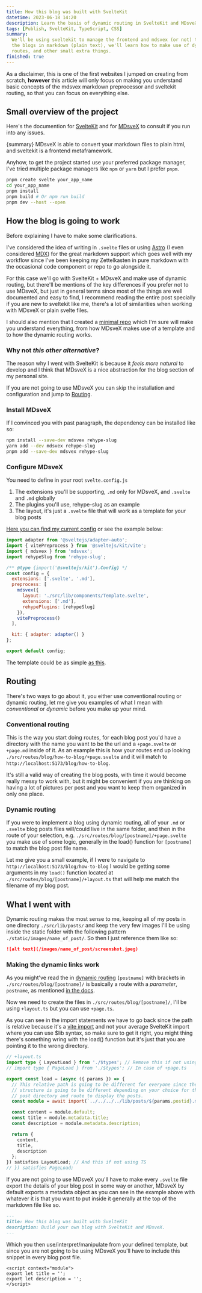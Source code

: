 ```yaml
---
title: How this blog was built with SvelteKit
datetime: 2023-06-18 14:20
description: Learn the basis of dynamic routing in SvelteKit and MDsveX.
tags: [Publish, SvelteKit, TypeScript, CSS]
summary:
  We'll be using sveltekit to manage the frontend and mdsvex (or not) to write
  the blogs in markdown (plain text), we'll learn how to make use of dynamic
  routes, and other small extra things.
finished: true
---
```


<script>
  import config from '$lib/config';
</script>

As a disclaimer, this is one of the first websites I jumped on creating from
scratch, **however** this article will only focus on making you understand
basic concepts of the mdsvex markdown preprocessor and sveltekit routing, so
that you can focus on everything else.

## Small overview of the project

Here's the documention for [SvelteKit](https://kit.svelte.dev/) and for
[MDsveX](https://mdsvex.pngwn.io/) to consult if you run into any issues.

{summary} MDsveX is able to convert your markdown files to plain html, and
sveltekit is a frontend metaframework.

Anyhow, to get the project started use your preferred package manager, I've
tried multiple package managers like `npm` or `yarn` but I prefer `pnpm`.

```bash
pnpm create svelte your_app_name
cd your_app_name
pnpm install
pnpm build # Or npm run build
pnpm dev --host --open
```

## How the blog is going to work

Before explaining I have to make some clarifications.

I've considered the idea of writing in `.svelte` files or using
[Astro](https://astro.build/) (I even considered [MDX](https://mdxjs.com/)) for the great markdown support
which goes well with my workflow since I've been keeping my Zettelkasten in
pure markdown with the occasional code component or repo to go alongside it.

For this case we'll go with SvelteKit + MDsveX and make use of dynamic routing,
but there'll be mentions of the key differences if you prefer not to
use MDsveX, but just in general terms since most of the things are well
documented and easy to find, I recommend reading the entire post specially if
you are new to sveltekit like me, there's a lot of similarities when working
with MDsveX or plain svelte files.

I should also mention that I created a [minimal repo](https://github.com/santigo-zero/sveltekit-and-mdsvex-blog-example)
which I'm sure will make you understand everything, from how MDsveX makes use
of a template and to how the dynamic routing works.

### Why not _this other alternative_?

The reason why I went with SvelteKit is because it _feels more natural_ to
develop and I think that MDsveX is a nice abstraction for the blog
section of my personal site.

If you are not going to use MDsveX you can skip the installation and
configuration and jump to [Routing](#routing).

### Install MDsveX

If I convinced you with past paragraph, the dependency can be installed like so:

```bash
npm install --save-dev mdsvex rehype-slug
yarn add --dev mdsvex rehype-slug
pnpm add --save-dev mdsvex rehype-slug
```

### Configure MDsveX

You need to define in your root `svelte.config.js`

1. The extensions you'll be supporting, `.md` only for MDsveX, and `.svelte` and
   `.md` globally
2. The plugins you'll use, rehype-slug as an example
3. The layout, it's just a `.svelte` file that will work as a template for your
   blog posts

[Here you can find my current config]({config.landingpage.repo}/blob/main/svelte.config.js)
or see the example below:

```javascript
import adapter from '@sveltejs/adapter-auto';
import { vitePreprocess } from '@sveltejs/kit/vite';
import { mdsvex } from 'mdsvex';
import rehypeSlug from 'rehype-slug';

/** @type {import('@sveltejs/kit').Config} */
const config = {
  extensions: ['.svelte', '.md'],
  preprocess: [
    mdsvex({
      layout: './src/lib/components/Template.svelte',
      extensions: ['.md'],
      rehypePlugins: [rehypeSlug]
    }),
    vitePreprocess()
  ],

  kit: { adapter: adapter() }
};

export default config;
```

The template could be as simple [as
this](https://github.com/santigo-zero/sveltekit-and-mdsvex-blog-example/blob/main/src/lib/components/Template.svelte).

## Routing

There's two ways to go about it, you either use conventional routing or dynamic
routing, let me give you examples of what I mean
with <i>conventional</i> or <i>dynamic</i> before you make up your mind.

### Conventional routing

This is the way you start doing routes, for each blog post you'd have a
directory with the name you want to be the url and a `+page.svelte` or
`+page.md` inside of it. As an example this is how your routes end up looking
`./src/routes/blog/how-to-blog/+page.svelte` and it will match to
`http://localhost:5173/blog/how-to-blog`.

It's still a valid way of creating the blog posts, with time it
would become really messy to work with, but it might be convenient if you are
thinking on having a lot of pictures per post and you want to keep them
organized in only one place.

### Dynamic routing

If you were to implement a blog using dynamic routing, all of your `.md` or
`.svelte` blog posts files will/could live in the same folder, and then in the
route of your selection, e.g. `./src/routes/blog/[postname]/+page.svelte` you make use of
some logic, generally in the load() function for `[postname]` to match the blog
post file name.

Let me give you a small example, if I were to navigate to
`http://localhost:5173/blog/how-to-blog` I would be getting
some arguments in my `load()` function located at
`./src/routes/blog/[postname]/+layout.ts` that will help me match the filename
of my blog post.

## What I went with

Dynamic routing makes the most sense to me, keeping all of my posts in
one directory `./src/lib/posts/` and keep the very few images I'll be
using inside the static folder with the following pattern
`./static/images/name_of_post/`. So then I just reference them like so:

```markdown
![alt text](/images/name_of_post/screenshot.jpeg)
```

### Making the dynamic links work

As you might've read the in [dynamic routing](#dynamic-routing) `[postname]`
with brackets in `./src/routes/blog/[postname]/` is basically a route with a
_parameter_, `postname`, as mentioned [in the docs](https://kit.svelte.dev/docs/routing).

Now we need to create the files in `./src/routes/blog/[postname]/`, I'll be
using `+layout.ts` but you can use `+page.ts`.

As you can see in the import statements we have to go back since the path is
relative because it's a [vite import](https://vitejs.dev/guide/features.html#dynamic-import)
and not your average SvelteKit import where you can use $lib syntax, so make
sure to get it right, you might thing there's something wring with the load()
function but it's just that you are pointing it to the wrong directory.

```typescript
// +layout.ts
import type { LayoutLoad } from './$types'; // Remove this if not using TS
// import type { PageLoad } from './$types'; // In case of +page.ts

export const load = (async ({ params }) => {
  // This relative path is going to be different for everyone since the
  // structure is going to be different depending on your choice for the blog
  // post directory and route to display the posts.
  const module = await import(`../../../../lib/posts/${params.postid}.md`);

  const content = module.default;
  const title = module.metadata.title;
  const description = module.metadata.description;

  return {
    content,
    title,
    description
  };
}) satisfies LayoutLoad; // And this if not using TS
// }) satisfies PageLoad;
```

If you are not going to use MDsveX you'll have to make every `.svelte` file
export the details of your blog post in some way or another, MDsveX by default
exports a metadata object as you can see in the example above with whatever it
is that you want to put inside it generally at the top of the markdown file
like so.

```markdown
---
title: How this blog was built with SvelteKit
description: Build your own blog with SvelteKit and MDsveX.
---
```

Which you then use/interpret/manipulate from your defined template, but since
you are not going to be using MDsveX you'll have to include this snippet in
every blog post file.

```svelte
<script context="module">
export let title = '';
export let description = '';
</script>
```
